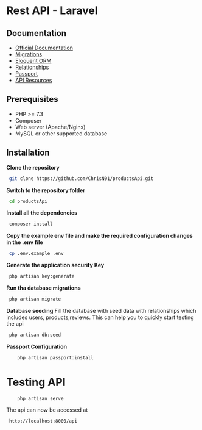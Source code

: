 # Rest API - Laravel

## Documentation
- [Official Documentation](https://laravel.com/docs/8.x/installation)
- [Migrations](https://laravel.com/docs/8.x/migrations)
- [Eloquent ORM](https://laravel.com/docs/8.x/eloquent)
- [Relationships](https://laravel.com/docs/8.x/eloquent-relationships)
- [Passport](https://laravel.com/docs/8.x/passport)
- [API Resources](https://laravel.com/docs/8.x/eloquent-resources)

## Prerequisites
- PHP >= 7.3
- Composer
- Web server (Apache/Nginx)
- MySQL or other supported database

## Installation

**Clone the repository**

```bash
 git clone https://github.com/ChrisN01/productsApi.git 
```

**Switch to the repository folder**

```bash
 cd productsApi
```

**Install all the dependencies**

```bash
 composer install
```

**Copy the example env file and make the required configuration changes in the .env file**

```bash
 cp .env.example .env
```

**Generate the application security Key**

```bash
 php artisan key:generate
```

**Run tha database migrations**
```bash
 php artisan migrate
```

**Database seeding**
Fill the database with seed data with relationships which includes users, products,reviews. This can help you to quickly start testing the api

```bash
 php artisan db:seed
```

**Passport Configuration**
```bash
    php artisan passport:install
```

# Testing API
```bash
    php artisan serve
```

The api can now be accessed at
```bash
 http://localhost:8000/api
 ```